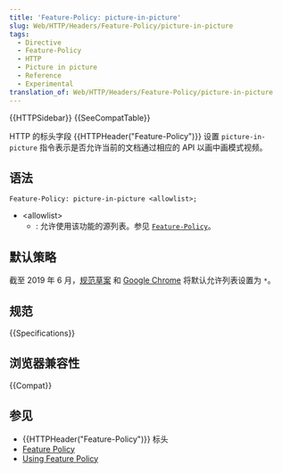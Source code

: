 ```yaml
---
title: 'Feature-Policy: picture-in-picture'
slug: Web/HTTP/Headers/Feature-Policy/picture-in-picture
tags:
  - Directive
  - Feature-Policy
  - HTTP
  - Picture in picture
  - Reference
  - Experimental
translation_of: Web/HTTP/Headers/Feature-Policy/picture-in-picture
---
```

{{HTTPSidebar}} {{SeeCompatTable}}

HTTP 的标头字段 {{HTTPHeader("Feature-Policy")}} 设置 `picture-in-picture` 指令表示是否允许当前的文档通过相应的 API 以画中画模式视频。

## 语法

```
Feature-Policy: picture-in-picture <allowlist>;
```

- \<allowlist>
  - : 允许使用该功能的源列表。参见 [`Feature-Policy`](/zh-CN/docs/Web/HTTP/Headers/Feature-Policy#syntax)。

## 默认策略

截至 2019 年 6 月，[规范草案](https://wicg.github.io/picture-in-picture/#feature-policy) 和 [Google Chrome](https://bugs.chromium.org/p/chromium/issues/detail?id=806249#c17) 将默认允许列表设置为 `*`。

## 规范

{{Specifications}}

## 浏览器兼容性

{{Compat}}

## 参见

- {{HTTPHeader("Feature-Policy")}} 标头
- [Feature Policy](/zh-CN/docs/Web/HTTP/Feature_Policy)
- [Using Feature Policy](/zh-CN/docs/Web/HTTP/Feature_Policy/Using_Feature_Policy)
